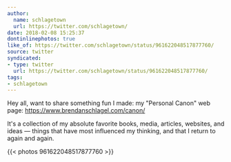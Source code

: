 ```yaml
---
author:
  name: schlagetown
  url: https://twitter.com/schlagetown/
date: 2018-02-08 15:25:37
dontinlinephotos: true
like_of: https://twitter.com/schlagetown/status/961622048517877760/
source: twitter
syndicated:
- type: twitter
  url: https://twitter.com/schlagetown/status/961622048517877760/
tags:
- schlagetown
---
```


Hey all, want to share something fun I made: my "Personal Canon" web page: https://www.brendanschlagel.com/canon/



It's a collection of my absolute favorite books, media, articles, websites, and ideas — things that have most influenced my thinking, and that I return to again and again. 

{{< photos 961622048517877760 >}}
